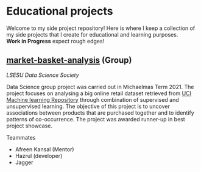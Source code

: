 # Educational projects

Welcome to my side project repository! Here is where I keep a collection of my side projects that I create for educational and learning purposes.  
**Work in Progress** expect rough edges!
## [market-basket-analysis](https://github.com/hazrulakmal/Educational-side-projects/tree/main/side-project/market-basket-analysis) **(Group)**
*LSESU Data Science Society*

Data Science group project was carried out in Michaelmas Term 2021. The project focuses on analysing a big online retail dataset retrieved from [UCI Machine learning Repository](https://archive.ics.uci.edu/ml/datasets/Online+Retail+II) through combination of supervised and unsupervised learning.
The objective of this project is  to uncover associations between products that are purchased together and to identify patterns of co-occurrence. The project was awarded runner-up in best project showcase.

Teammates
- Afreen Kansal (Mentor)
- Hazrul (developer)
- Jagger
